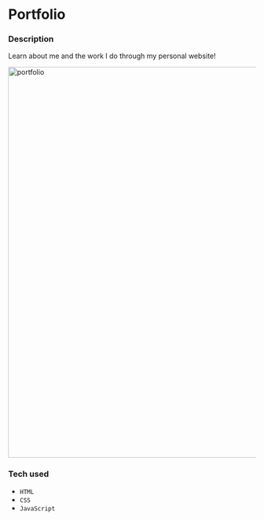 # Portfolio

### Description
Learn about me and the work I do through my personal website!

<a href="https://l-meryem.github.io"><img width="1466" height="796" alt="portfolio" src="https://github.com/user-attachments/assets/ae330507-767f-4c93-8a4f-d2815d2e4dd9" /></a>

### Tech used 
 - `HTML`
 - `CSS`
 - `JavaScript`










